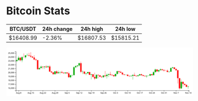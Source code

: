 # Bitcoin Stats

BTC/USDT|24h change|24h high|24h low|
|---|---|---|---|
|$16408.99|-2.36%|$16807.53|$15815.21|

<img src="./chart.svg">

